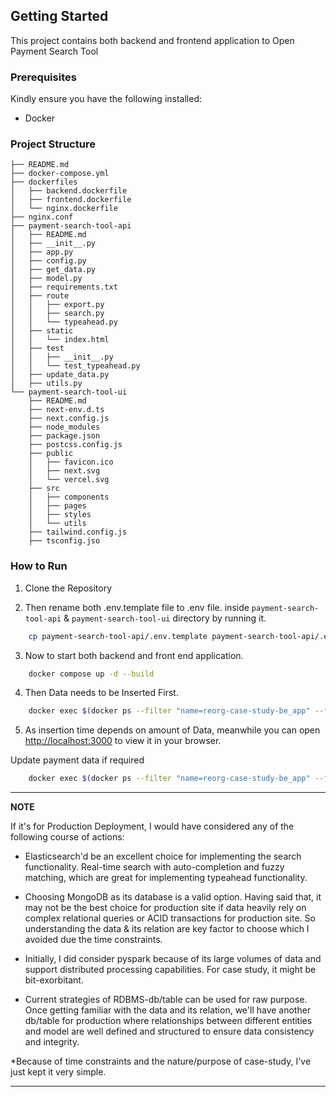 ## Getting Started

This project contains both backend and frontend application to Open Payment Search Tool

### Prerequisites

Kindly ensure you have the following installed:
- Docker

### Project Structure

```
├── README.md
├── docker-compose.yml
├── dockerfiles
│   ├── backend.dockerfile
│   ├── frontend.dockerfile
│   └── nginx.dockerfile
├── nginx.conf
├── payment-search-tool-api
│   ├── README.md
│   ├── __init__.py
│   ├── app.py
│   ├── config.py
│   ├── get_data.py
│   ├── model.py
│   ├── requirements.txt
│   ├── route
│   │   ├── export.py
│   │   ├── search.py
│   │   └── typeahead.py
│   ├── static
│   │   └── index.html
│   ├── test
│   │   ├── __init__.py
│   │   └── test_typeahead.py
│   ├── update_data.py
│   ├── utils.py
└── payment-search-tool-ui
    ├── README.md
    ├── next-env.d.ts
    ├── next.config.js
    ├── node_modules
    ├── package.json
    ├── postcss.config.js
    ├── public
    │   ├── favicon.ico
    │   ├── next.svg
    │   └── vercel.svg
    ├── src
    │   ├── components
    │   ├── pages
    │   ├── styles
    │   └── utils
    ├── tailwind.config.js
    ├── tsconfig.jso
```


### How to Run

1. Clone the Repository

2. Then rename both .env.template file to .env file. inside `payment-search-tool-api` & `payment-search-tool-ui` directory by running it.
```bash
    cp payment-search-tool-api/.env.template payment-search-tool-api/.env && cp payment-search-tool-ui/.env.template payment-search-tool-ui/.env
```

3. Now to start both backend and front end application.
```bash
    docker compose up -d --build
```

4. Then Data needs to be Inserted First.
```bash
    docker exec $(docker ps --filter "name=reorg-case-study-be_app" --format "{{.ID}}") sh -c 'python insert_data.py'
```

5. As insertion time depends on amount of Data, meanwhile you can open [http://localhost:3000](http://localhost:3000) to view it in your browser.

Update payment data if required
```bash
    docker exec $(docker ps --filter "name=reorg-case-study-be_app" --format "{{.ID}}") sh -c 'python update_data.py'
```

---
**NOTE**

If it's for Production Deployment, I would have considered any of the following course of actions: 
- Elasticsearch'd be an excellent choice for implementing the search functionality. Real-time search with auto-completion and fuzzy matching, which are great for implementing typeahead functionality. 

- Choosing MongoDB as its database is a valid option. Having said that, it may not be the best choice for production site if data heavily rely on complex relational queries or ACID transactions for production site. So understanding the data & its relation are key factor to choose which I avoided due the time constraints.

- Initially, I did consider pyspark because of its large volumes of data and support distributed processing capabilities. For case study, it might be bit-exorbitant.

- Current strategies of RDBMS-db/table can be used for raw purpose. Once getting familiar with the data and its relation, we'll have another db/table for production where relationships between different entities and model are well defined and structured to ensure data consistency and integrity.

*Because of time constraints and the nature/purpose of case-study, I've just kept it very simple.

---